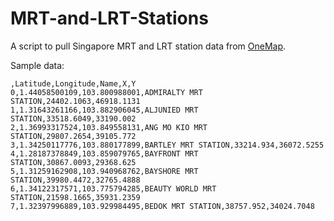 # MRT-and-LRT-Stations

A script to pull Singapore MRT and LRT station data from [OneMap](https://onemap.sg).

Sample data:
```
,Latitude,Longitude,Name,X,Y
0,1.44058500109,103.800988001,ADMIRALTY MRT STATION,24402.1063,46918.1131
1,1.31643261166,103.882906045,ALJUNIED MRT STATION,33518.6049,33190.002
2,1.36993317524,103.849558131,ANG MO KIO MRT STATION,29807.2654,39105.772
3,1.34250117776,103.880177899,BARTLEY MRT STATION,33214.934,36072.5255
4,1.28187378849,103.859079765,BAYFRONT MRT STATION,30867.0093,29368.625
5,1.31259162908,103.940968762,BAYSHORE MRT STATION,39980.4472,32765.4888
6,1.34122317571,103.775794285,BEAUTY WORLD MRT STATION,21598.1665,35931.2359
7,1.32397996889,103.929984495,BEDOK MRT STATION,38757.952,34024.7048
```
